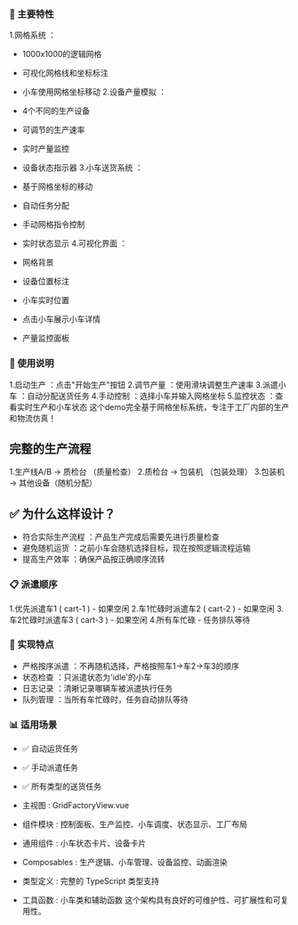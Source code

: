 ### 🎯 主要特性
1.网格系统 ：
   - 1000x1000的逻辑网格
   - 可视化网格线和坐标标注
   - 小车使用网格坐标移动
2.设备产量模拟 ：
   
   - 4个不同的生产设备
   - 可调节的生产速率
   - 实时产量监控
   - 设备状态指示器
3.小车送货系统 ：
   
   - 基于网格坐标的移动
   - 自动任务分配
   - 手动网格指令控制
   - 实时状态显示
4.可视化界面 ：
   
   - 网格背景
   - 设备位置标注
   - 小车实时位置
   - 点击小车展示小车详情
   - 产量监控面板
### 📝 使用说明
1.启动生产 ：点击"开始生产"按钮
2.调节产量 ：使用滑块调整生产速率
3.派遣小车 ：自动分配送货任务
4.手动控制 ：选择小车并输入网格坐标
5.监控状态 ：查看实时生产和小车状态
这个demo完全基于网格坐标系统，专注于工厂内部的生产和物流仿真！



##  完整的生产流程
1.生产线A/B → 质检台 （质量检查）
2.质检台 → 包装机 （包装处理）
3.包装机 → 其他设备（随机分配）
## ✅ 为什么这样设计？
- 符合实际生产流程 ：产品生产完成后需要先进行质量检查
- 避免随机运货 ：之前小车会随机选择目标，现在按照逻辑流程运输
- 提高生产效率 ：确保产品按正确顺序流转


### 📋 派遣顺序
1.优先派遣车1 ( cart-1 ) - 如果空闲
2.车1忙碌时派遣车2 ( cart-2 ) - 如果空闲
3.车2忙碌时派遣车3 ( cart-3 ) - 如果空闲
4.所有车忙碌 - 任务排队等待
### 🔧 实现特点
- 严格按序派遣 ：不再随机选择，严格按照车1→车2→车3的顺序
- 状态检查 ：只派遣状态为'idle'的小车
- 日志记录 ：清晰记录哪辆车被派遣执行任务
- 队列管理 ：当所有车忙碌时，任务自动排队等待
### 📊 适用场景
- ✅ 自动运货任务
- ✅ 手动派遣任务
- ✅ 所有类型的送货任务



- 主视图 : GridFactoryView.vue
- 组件模块 : 控制面板、生产监控、小车调度、状态显示、工厂布局
- 通用组件 : 小车状态卡片、设备卡片
- Composables : 生产逻辑、小车管理、设备监控、动画渲染
- 类型定义 : 完整的 TypeScript 类型支持
- 工具函数 : 小车类和辅助函数
这个架构具有良好的可维护性、可扩展性和可复用性。